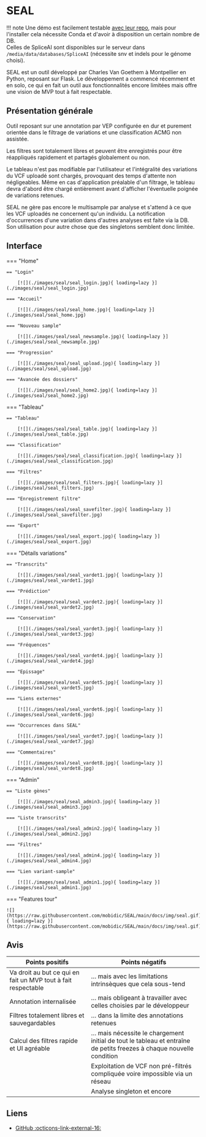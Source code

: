 # SEAL

!!! note Une démo est facilement testable
[avec leur repo](https://github.com/mobidic/seal), mais pour l'installer cela nécessite
Conda et d'avoir à disposition un certain nombre de DB.\
Celles de SpliceAI sont disponibles sur le serveur dans `/media/data/databases/SpliceAI`
(nécessite snv et indels pour le génome choisi).

SEAL est un outil développé par Charles Van Goethem à Montpellier en Python, reposant
sur Flask. Le développement a commencé récemment et en solo, ce qui en fait un outil aux
fonctionnalités encore limitées mais offre une vision de MVP tout à fait respectable.

## Présentation générale

Outil reposant sur une annotation par VEP configurée en dur et purement orientée dans le
filtrage de variations et une classification ACMG non assistée.

Les filtres sont totalement libres et peuvent être enregistrés pour être réappliqués
rapidement et partagés globalement ou non.

Le tableau n'est pas modifiable par l'utilisateur et l'intégralité des variations du VCF
uploadé sont chargés, provoquant des temps d'attente non négligeables. Même en cas
d'application préalable d'un filtrage, le tableau devra d'abord être chargé entièrement
avant d'afficher l'éventuelle poignée de variations retenues.

SEAL ne gère pas encore le multisample par analyse et s'attend à ce que les VCF uploadés
ne concernent qu'un individu. La notification d'occurrences d'une variation dans
d'autres analyses est faite via la DB. Son utilisation pour autre chose que des
singletons semblent donc limitée.

## Interface

=== "Home"

```text
== "Login"

    [![](./images/seal/seal_login.jpg){ loading=lazy }](./images/seal/seal_login.jpg)

=== "Accueil"

    [![](./images/seal/seal_home.jpg){ loading=lazy }](./images/seal/seal_home.jpg)

=== "Nouveau sample"

    [![](./images/seal/seal_newsample.jpg){ loading=lazy }](./images/seal/seal_newsample.jpg)

=== "Progression"

    [![](./images/seal/seal_upload.jpg){ loading=lazy }](./images/seal/seal_upload.jpg)

=== "Avancée des dossiers"

    [![](./images/seal/seal_home2.jpg){ loading=lazy }](./images/seal/seal_home2.jpg)
```

=== "Tableau"

```text
== "Tableau"

    [![](./images/seal/seal_table.jpg){ loading=lazy }](./images/seal/seal_table.jpg)

=== "Classification"

    [![](./images/seal/seal_classification.jpg){ loading=lazy }](./images/seal/seal_classification.jpg)

=== "Filtres"

    [![](./images/seal/seal_filters.jpg){ loading=lazy }](./images/seal/seal_filters.jpg)

=== "Enregistrement filtre"

    [![](./images/seal/seal_savefilter.jpg){ loading=lazy }](./images/seal/seal_savefilter.jpg)

=== "Export"

    [![](./images/seal/seal_export.jpg){ loading=lazy }](./images/seal/seal_export.jpg)
```

=== "Détails variations"

```text
== "Transcrits"

    [![](./images/seal/seal_vardet1.jpg){ loading=lazy }](./images/seal/seal_vardet1.jpg)

=== "Prédiction"

    [![](./images/seal/seal_vardet2.jpg){ loading=lazy }](./images/seal/seal_vardet2.jpg)

=== "Conservation"

    [![](./images/seal/seal_vardet3.jpg){ loading=lazy }](./images/seal/seal_vardet3.jpg)

=== "Fréquences"

    [![](./images/seal/seal_vardet4.jpg){ loading=lazy }](./images/seal/seal_vardet4.jpg)

=== "Epissage"

    [![](./images/seal/seal_vardet5.jpg){ loading=lazy }](./images/seal/seal_vardet5.jpg)

=== "Liens externes"

    [![](./images/seal/seal_vardet6.jpg){ loading=lazy }](./images/seal/seal_vardet6.jpg)

=== "Occurrences dans SEAL"

    [![](./images/seal/seal_vardet7.jpg){ loading=lazy }](./images/seal/seal_vardet7.jpg)

=== "Commentaires"

    [![](./images/seal/seal_vardet8.jpg){ loading=lazy }](./images/seal/seal_vardet8.jpg)
```

=== "Admin"

```text
== "Liste gènes"

    [![](./images/seal/seal_admin3.jpg){ loading=lazy }](./images/seal/seal_admin3.jpg)

=== "Liste transcrits"

    [![](./images/seal/seal_admin2.jpg){ loading=lazy }](./images/seal/seal_admin2.jpg)

=== "Filtres"

    [![](./images/seal/seal_admin4.jpg){ loading=lazy }](./images/seal/seal_admin4.jpg)

=== "Lien variant-sample"

    [![](./images/seal/seal_admin1.jpg){ loading=lazy }](./images/seal/seal_admin1.jpg)
```

=== "Features tour"

```text
![](https://raw.githubusercontent.com/mobidic/SEAL/main/docs/img/seal.gif){ loading=lazy }](https://raw.githubusercontent.com/mobidic/SEAL/main/docs/img/seal.gif)
```

## Avis

| Points positifs                                               | Points négatifs                                                                                                     |
| ------------------------------------------------------------- | ------------------------------------------------------------------------------------------------------------------- |
| Va droit au but ce qui en fait un MVP tout à fait respectable | … mais avec les limitations intrinsèques que cela sous-tend                                                         |
| Annotation internalisée                                       | … mais obligeant à travailler avec celles choisies par le développeur                                               |
| Filtres totalement libres et sauvegardables                   | … dans la limite des annotations retenues                                                                           |
| Calcul des filtres rapide et UI agréable                      | … mais nécessite le chargement initial de tout le tableau et entraîne de petits freezes à chaque nouvelle condition |
|                                                               | Exploitation de VCF non pré-filtrés compliquée voire impossible via un réseau                                       |
|                                                               | Analyse singleton et encore                                                                                         |

## Liens

- [GitHub :octicons-link-external-16:](https://github.com/mobidic/SEAL)
